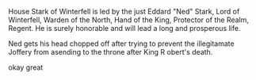 House Stark of Winterfell is led by the just Eddard "Ned" Stark, Lord of
Winterfell, Warden of the North, Hand of the King, Protector of the Realm,
Regent.  He is surely honorable and will lead a long and prosperous life.

Ned gets his head chopped off after trying to prevent the illegitamate Joffery from asending to the throne after King R obert's death.


okay great

